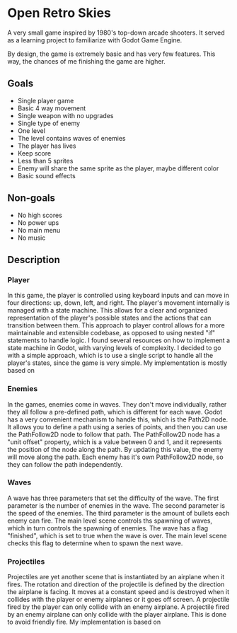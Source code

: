 # Open Retro Skies

A very small game inspired by 1980's top-down arcade shooters. It served as a learning project to familiarize with Godot Game Engine.

By design, the game is extremely basic and has very few features. This way, the chances of me finishing the game are higher.

## Goals

- Single player game
- Basic 4 way movement
- Single weapon with no upgrades
- Single type of enemy
- One level
- The level contains waves of enemies
- The player has lives
- Keep score
- Less than 5 sprites
- Enemy will share the same sprite as the player, maybe different color
- Basic sound effects


## Non-goals

- No high scores
- No power ups
- No main menu
- No music

## Description

### Player

In this game, the player is controlled using keyboard inputs and can move in four directions: up, down, left, and right. The player's movement internally is managed with a state machine. This allows for a clear and organized representation of the player's possible states and the actions that can transition between them. This approach to player control allows for a more maintainable and extensible codebase, as opposed to using nested "if" statements to handle logic. I found several resources on how to implement a state machine in Godot, with varying levels of complexity. I decided to go with a simple approach, which is to use a single script to handle all the player's states, since the game is very simple. My implementation is mostly based on

### Enemies

In the games, enemies come in waves. They don't move individually, rather they all follow a pre-defined path, which is different for each wave. Godot has a very convenient mechanism to handle this, which is the Path2D node. It allows you to define a path using a series of points, and then you can use the PathFollow2D node to follow that path. The PathFollow2D node has a "unit offset" property, which is a value between 0 and 1, and it represents the position of the node along the path. By updating this value, the enemy will move along the path. Each enemy has it's own PathFollow2D node, so they can follow the path independently.


### Waves

A wave has three parameters that set the difficulty of the wave. The first parameter is the number of enemies in the wave. The second parameter is the speed of the enemies. The third parameter is the amount of bullets each enemy can fire. The main level scene controls ths spawning of waves, which in turn controls the spawning of enemies. The wave has a flag "finished", which is set to true when the wave is over. The main level scene checks this flag to determine when to spawn the next wave.

### Projectiles

Projectiles are yet another scene that is instantiated by an airplane when it fires. The rotation and direction of the projectile is defined by the direction the airplane is facing. It moves at a constant speed and is destroyed when it collides with the player or enemy airplanes or it goes off screen. A projectile fired by the player can only collide with an enemy airplane. A projectile fired by an enemy airplane can only collide with the player airplane. This is done to avoid friendly fire. My implementation is based on

